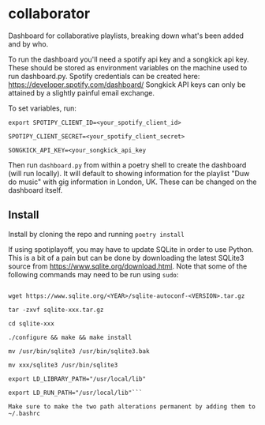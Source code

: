 # collaborator
Dashboard for collaborative playlists, breaking down what's been added and by who.

To run the dashboard you'll need a spotify api key and a songkick api key. These should be stored as environment variables on the machine used to run dashboard.py.
Spotify credentials can be created here: https://developer.spotify.com/dashboard/
Songkick API keys can only be attained by a slightly painful email exchange.

To set variables, run:

`export SPOTIPY_CLIENT_ID=<your_spotify_client_id>`

`SPOTIPY_CLIENT_SECRET=<your_spotify_client_secret>`

`SONGKICK_API_KEY=<your_songkick_api_key`

Then run `dashboard.py` from within a poetry shell to create the dashboard (will run locally). It will default to showing information for the playlist "Duw do music" with gig information in London, UK. These can be changed on the dashboard itself.

Install
-------
Install by cloning the repo and running `poetry install`

If using spotiplayoff, you may have to update SQLite in order to use Python. This is a bit of a pain but can be done by downloading the latest SQLite3 source from https://www.sqlite.org/download.html. Note that some of the following commands may need to be run using `sudo`:

```cd ~

wget https://www.sqlite.org/<YEAR>/sqlite-autoconf-<VERSION>.tar.gz

tar -zxvf sqlite-xxx.tar.gz

cd sqlite-xxx

./configure && make && make install

mv /usr/bin/sqlite3 /usr/bin/sqlite3.bak

mv xxx/sqlite3 /usr/bin/sqlite3

export LD_LIBRARY_PATH="/usr/local/lib"

export LD_RUN_PATH="/usr/local/lib"```

Make sure to make the two path alterations permanent by adding them to ~/.bashrc
